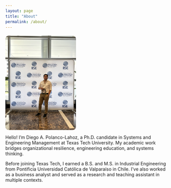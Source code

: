 ```yaml
---
layout: page
title: "About"
permalink: /about/
---
```


<div style="display: flex; align-items: flex-start; gap: 20px;">
  <img src="/images/about-photo.jpg" alt="Diego at IISE Conference" style="max-width: 220px; border-radius: 10px; margin-top: 5px;">
  <div>
  </div>
</div>


Hello! I’m Diego A. Polanco-Lahoz, a Ph.D. candidate in Systems and Engineering Management at Texas Tech University. My academic work bridges organizational resilience, engineering education, and systems thinking.

Before joining Texas Tech, I earned a B.S. and M.S. in Industrial Engineering from Pontificia Universidad Católica de Valparaíso in Chile. I’ve also worked as a business analyst and served as a research and teaching assistant in multiple contexts.
